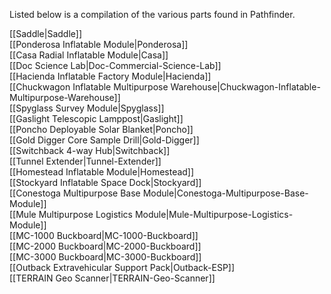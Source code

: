 Listed below is a compilation of the various parts found in Pathfinder.

[[Saddle|Saddle]]  
[[Ponderosa Inflatable Module|Ponderosa]]  
[[Casa Radial Inflatable Module|Casa]]  
[[Doc Science Lab|Doc-Commercial-Science-Lab]]  
[[Hacienda Inflatable Factory Module|Hacienda]]  
[[Chuckwagon Inflatable Multipurpose Warehouse|Chuckwagon-Inflatable-Multipurpose-Warehouse]]  
[[Spyglass Survey Module|Spyglass]]  
[[Gaslight Telescopic Lamppost|Gaslight]]  
[[Poncho Deployable Solar Blanket|Poncho]]  
[[Gold Digger Core Sample Drill|Gold-Digger]]  
[[Switchback 4-way Hub|Switchback]]  
[[Tunnel Extender|Tunnel-Extender]]  
[[Homestead Inflatable Module|Homestead]]  
[[Stockyard Inflatable Space Dock|Stockyard]]  
[[Conestoga Multipurpose Base Module|Conestoga-Multipurpose-Base-Module]]  
[[Mule Multipurpose Logistics Module|Mule-Multipurpose-Logistics-Module]]  
[[MC-1000 Buckboard|MC-1000-Buckboard]]  
[[MC-2000 Buckboard|MC-2000-Buckboard]]  
[[MC-3000 Buckboard|MC-3000-Buckboard]]  
[[Outback Extravehicular Support Pack|Outback-ESP]]  
[[TERRAIN Geo Scanner|TERRAIN-Geo-Scanner]]